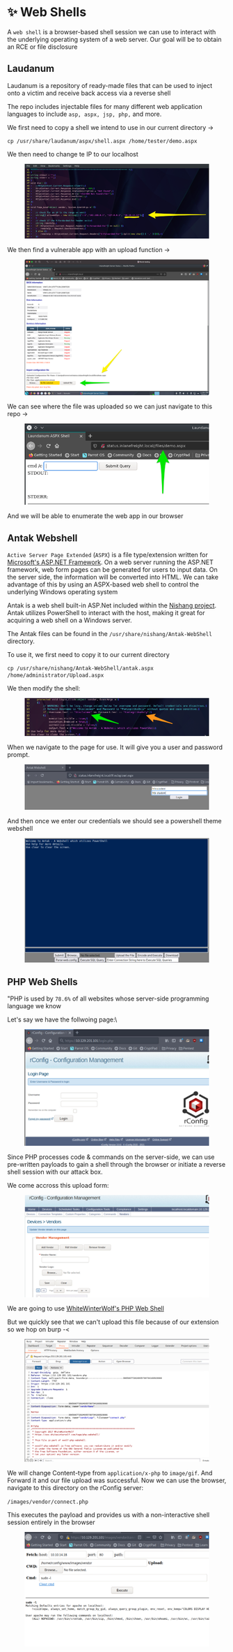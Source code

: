 # ✨ Web Shells

A `web shell` is a browser-based shell session we can use to interact with the underlying operating system of a web server. Our goal will be to obtain an RCE or file disclosure

## Laudanum

Laudanum is a repository of ready-made files that can be used to inject onto a victim and receive back access via a reverse shell

The repo includes injectable files for many different web application languages to include `asp, aspx, jsp, php,` and more.

We first need to copy a shell we intend to use in our current directory ->

```shell-session
cp /usr/share/laudanum/aspx/shell.aspx /home/tester/demo.aspx
```

We then need to change te IP to our localhost&#x20;

<figure><img src="../../../.gitbook/assets/image (1450).png" alt=""><figcaption></figcaption></figure>

We then find a vulnerable app with an upload function ->

<figure><img src="../../../.gitbook/assets/image (1451).png" alt=""><figcaption></figcaption></figure>

We can see where the file was uploaded so we can just navigate to this repo ->

<figure><img src="../../../.gitbook/assets/image (1452).png" alt=""><figcaption></figcaption></figure>

And we will be able to enumerate the web app in our browser

## Antak Webshell

`Active Server Page Extended` (`ASPX`) is a file type/extension written for [Microsoft's ASP.NET Framework](https://docs.microsoft.com/en-us/aspnet/overview). On a web server running the ASP.NET framework, web form pages can be generated for users to input data. On the server side, the information will be converted into HTML. We can take advantage of this by using an ASPX-based web shell to control the underlying Windows operating system

Antak is a web shell built-in ASP.Net included within the [Nishang project](https://github.com/samratashok/nishang). Antak utilizes PowerShell to interact with the host, making it great for acquiring a web shell on a Windows server.

The Antak files can be found in the `/usr/share/nishang/Antak-WebShell` directory.

To use it, we first need to copy it to our current directory

```shell-session
cp /usr/share/nishang/Antak-WebShell/antak.aspx /home/administrator/Upload.aspx
```

We then modify the shell:

<figure><img src="../../../.gitbook/assets/image (5) (1) (1) (1).png" alt=""><figcaption></figcaption></figure>

When we navigate to the page for use. It will give you a user and password prompt.

<figure><img src="../../../.gitbook/assets/image (1) (1) (1) (1) (1) (1) (1) (1).png" alt=""><figcaption></figcaption></figure>

And then once we enter our credentials we should see a powershell theme webshell

<figure><img src="../../../.gitbook/assets/image (2) (1) (1) (1) (1) (1) (1).png" alt=""><figcaption></figcaption></figure>

## PHP Web Shells

"PHP is used by `78.6%` of all websites whose server-side programming language we know

Let's say we have the follwoing page:\


<figure><img src="../../../.gitbook/assets/image (3) (1) (1) (1) (1) (1) (1).png" alt=""><figcaption></figcaption></figure>

Since PHP processes code & commands on the server-side, we can use pre-written payloads to gain a shell through the browser or initiate a reverse shell session with our attack box.

We come accross this upload form:

<figure><img src="../../../.gitbook/assets/image (4) (1) (1) (1) (1).png" alt=""><figcaption></figcaption></figure>

We are going to use [WhiteWinterWolf's PHP Web Shell](https://github.com/WhiteWinterWolf/wwwolf-php-webshell)

But we quickly see that we can't upload this file because of our extension so we hop on burp -<

<figure><img src="../../../.gitbook/assets/image (5) (1) (1) (1) (1).png" alt=""><figcaption></figcaption></figure>

We will change Content-type from `application/x-php` to `image/gif`. And Forward it and our file upload was successful. Now we can use the browser, navigate to this directory on the rConfig server:

`/images/vendor/connect.php`

This executes the payload and provides us with a non-interactive shell session entirely in the browser

<figure><img src="../../../.gitbook/assets/image (6) (1) (1).png" alt=""><figcaption></figcaption></figure>

